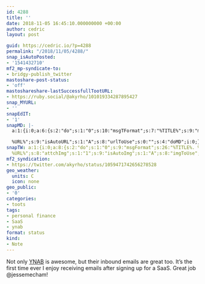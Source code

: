 ```yaml
---
id: 4288
title: ''
date: 2018-11-05 16:45:10.000000000 +00:00
author: cedric
layout: post

guid: https://cedric.io/?p=4288
permalink: "/2018/11/05/4288/"
snap_isAutoPosted:
- '1541432710'
mf2_mp-syndicate-to:
- bridgy-publish_twitter
mastoshare-post-status:
- 'off'
mastoshareshare-lastSuccessfullTootURL:
- https://ruby.social/@akyrho/101019334287895427
snap_MYURL:
- ''
snapEdIT:
- '1'
snapMD: |-
  a:1:{i:0;a:6:{s:2:"do";s:1:"0";s:10:"msgTFormat";s:7:"%TITLE%";s:9:"msgFormat";s:19:"%FULLTEXT%

  %URL%";s:9:"isAutoURL";s:1:"A";s:8:"urlToUse";s:0:"";s:4:"doMD";i:0;}}"
snapTW: a:1:{i:0;a:8:{s:2:"do";s:1:"0";s:9:"msgFormat";s:26:"%TITLE%. %EXCERPT% -
  %URL%";s:8:"attchImg";s:1:"1";s:9:"isAutoImg";s:1:"A";s:8:"imgToUse";s:0:"";s:9:"isAutoURL";s:1:"A";s:8:"urlToUse";s:0:"";s:4:"doTW";i:0;}}
mf2_syndication:
- https://twitter.com/akyrho/status/1059471742656278528
geo_weather:
  units: C
  icon: none
geo_public:
- '0'
categories:
- toots
tags:
- personal finance
- SaaS
- ynab
format: status
kind:
- Note
---
```

Not only [YNAB](http://youneedabudget.com/) is awesome, but their inbound emails are great too. It&rsquo;s the first time ever I enjoy receiving emails after signing up for a SaaS. Great job @jessemecham!
